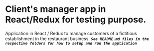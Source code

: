 # Client's manager app in React/Redux for testing purpose.
Application in React / Redux to manage customers of a fictitious establishment in the restaurant business.
***`See README.md files in the respective folders for how to setup and run the application`***
